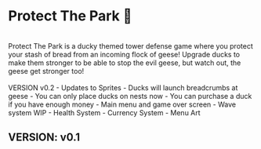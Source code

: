 <html>
<h1> Protect The Park 🐥 </h1>
<br>
Protect The Park is a ducky themed tower defense game where you protect your stash of bread from an incoming flock of geese! Upgrade ducks to make them stronger to be able to stop the evil geese, but watch out, the geese get stronger too!
<br>
<br>
VERSION v0.2
- Updates to Sprites 
- Ducks will launch breadcrumbs at geese
- You can only place ducks on nests now
- You can purchase a duck if you have enough money
- Main menu and game over screen
- Wave system WIP
- Health System
- Currency System
- Menu Art

VERSION: v0.1
-
</html>
